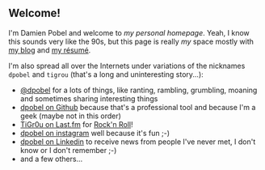 ## Welcome!

I'm Damien Pobel and welcome to *my personal homepage*. Yeah, I know this sounds
very like the 90s, but this page is really *my* space mostly with [my
blog](/posts/) and [my résumé](/page/cv/).

I'm also spread all over the Internets under variations of the  nicknames
`dpobel` and `tigrou` (that's a long and uninteresting story...):

* [@dpobel](https://twitter.com/dpobel) for a lots of things, like ranting,
  rambling, grumbling, moaning and sometimes sharing interesting things
* [dpobel on Github](https://github.com/dpobel/) because that's a professional
  tool and because I'm a geek (maybe not in this order)
* [TiGr0u on Last.fm](http://www.last.fm/user/TiGr0u) for [Rock'n
  Roll](/tag/rock/)!
* [dpobel on instagram](https://www.instagram.com/dpobel/) well because it's fun
  ;-)
* [dpobel on Linkedin](http://fr.linkedin.com/in/dpobel) to receive news from
  people I've never met, I don't know or I don't remember ;-)
* and a few others...
